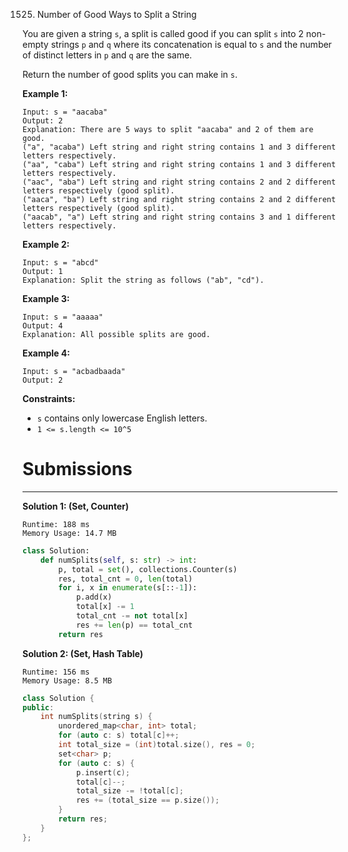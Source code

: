 1525. Number of Good Ways to Split a String

You are given a string `s`, a split is called good if you can split `s` into 2 non-empty strings `p` and `q` where its concatenation is equal to `s` and the number of distinct letters in `p` and `q` are the same.

Return the number of good splits you can make in `s`.

 

**Example 1:**
```
Input: s = "aacaba"
Output: 2
Explanation: There are 5 ways to split "aacaba" and 2 of them are good. 
("a", "acaba") Left string and right string contains 1 and 3 different letters respectively.
("aa", "caba") Left string and right string contains 1 and 3 different letters respectively.
("aac", "aba") Left string and right string contains 2 and 2 different letters respectively (good split).
("aaca", "ba") Left string and right string contains 2 and 2 different letters respectively (good split).
("aacab", "a") Left string and right string contains 3 and 1 different letters respectively.
```

**Example 2:**
```
Input: s = "abcd"
Output: 1
Explanation: Split the string as follows ("ab", "cd").
```

**Example 3:**
```
Input: s = "aaaaa"
Output: 4
Explanation: All possible splits are good.
```

**Example 4:**
```
Input: s = "acbadbaada"
Output: 2
```

**Constraints:**

* `s` contains only lowercase English letters.
* `1 <= s.length <= 10^5`

# Submissions
---
**Solution 1: (Set, Counter)**
```
Runtime: 188 ms
Memory Usage: 14.7 MB
```
```python
class Solution:
    def numSplits(self, s: str) -> int:
        p, total = set(), collections.Counter(s)
        res, total_cnt = 0, len(total)
        for i, x in enumerate(s[::-1]):
            p.add(x)
            total[x] -= 1
            total_cnt -= not total[x]
            res += len(p) == total_cnt
        return res 
```

**Solution 2: (Set, Hash Table)**
```
Runtime: 156 ms
Memory Usage: 8.5 MB
```
```c++
class Solution {
public:
    int numSplits(string s) {
        unordered_map<char, int> total;
        for (auto c: s) total[c]++;
        int total_size = (int)total.size(), res = 0;
        set<char> p;
        for (auto c: s) {
            p.insert(c);
            total[c]--;
            total_size -= !total[c];
            res += (total_size == p.size());
        }
        return res;
    }
};
```